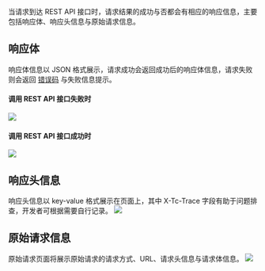 当请求到达 REST API 接口时，请求结果的成功与否都会有相应的响应信息，主要包括响应体、响应头信息与原始请求信息。

## 响应体
响应体信息以 JSON 格式展示，请求成功会返回成功后的响应体信息，请求失败则会返回 [错误码](https://cloud.tencent.com/document/product/1095/43704) 与失败信息提示。

#### 调用 REST API 接口失败时
![](https://main.qcloudimg.com/raw/2bfe3d4a728dff7ba2f9403f6883d13c.png)

#### 调用 REST API 接口成功时
![](https://main.qcloudimg.com/raw/a19cd5ef7ec72f3b771b46761ba2bf29.png)

## 响应头信息
响应头信息以 key-value 格式展示在页面上，其中 X-Tc-Trace 字段有助于问题排查，开发者可根据需要自行记录。
![](https://main.qcloudimg.com/raw/3d662b39f385dd25545ca79cd4775f8d.png)

## 原始请求信息
原始请求页面将展示原始请求的请求方式、URL、请求头信息与请求体信息。
![](https://main.qcloudimg.com/raw/5ddc3bd5b3c437b0f1d54dc1388b67cb.png)


 
 
